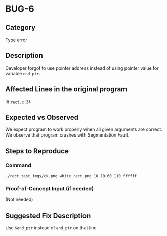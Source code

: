 # BUG-6
## Category
Type error

## Description

Developer forgot to use pointer address instead of using pointer value for variable `end_ptr`.

## Affected Lines in the original program
In `rect.c:34`

## Expected vs Observed
We expect program to work properly when all given arguments are correct. We observe that program crashes with Segmentation Fault.

## Steps to Reproduce

### Command

```
./rect test_imgs/ck.png white_rect.png 10 10 60 110 ffffff
```
### Proof-of-Concept Input (if needed)
(Not needed)

## Suggested Fix Description
Use `&end_ptr` instead of `end_ptr` on that line.
